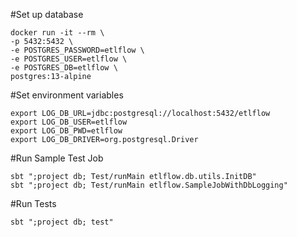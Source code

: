 #Set up database
```shell
docker run -it --rm \
-p 5432:5432 \
-e POSTGRES_PASSWORD=etlflow \
-e POSTGRES_USER=etlflow \
-e POSTGRES_DB=etlflow \
postgres:13-alpine
```

#Set environment variables
```shell
export LOG_DB_URL=jdbc:postgresql://localhost:5432/etlflow
export LOG_DB_USER=etlflow
export LOG_DB_PWD=etlflow
export LOG_DB_DRIVER=org.postgresql.Driver
```

#Run Sample Test Job
```shell
sbt ";project db; Test/runMain etlflow.db.utils.InitDB"
sbt ";project db; Test/runMain etlflow.SampleJobWithDbLogging"
```

#Run Tests
```shell
sbt ";project db; test"
```
